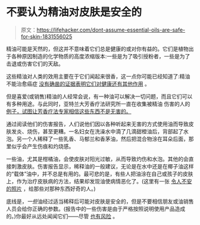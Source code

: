 # 不要认为精油对皮肤是安全的

> 原文：<https://lifehacker.com/dont-assume-essential-oils-are-safe-for-skin-1831556025>

精油可能是天然的，但这并不意味着它们总是健康的或对你有益的。它们是植物出于各种原因制造的化学物质的高度浓缩版本:一些是为了吸引授粉者，一些是为了击退或伤害它们的天敌。



这些精油对人类的效用主要在于它们闻起来很香，这一点你可能已经知道了:精油不能治愈癌症 [没有确凿的证据表明它们对健康还有其他作用](https://www.cancer.gov/about-cancer/treatment/cam/patient/aromatherapy-pdq#link/_50) 。

但是喜爱(或销售)精油的人经常会说，有一种油可以解决一切问题，而且它们可以有多种用途。与此同时，亚特兰大芳香疗法研究所一直在收集被精油 伤害的人的 [例子，试图让芳香疗法专家相信这些东西不是无害的。](http://aromatherapyunited.org/injury-reports/injury-reports-2017/)

通过阅读他们的伤害报告，人们说他们因以各种听起来无害的方式使用油而导致皮肤发炎、烧伤，甚至更糟。一名妇女在洗澡水中滴了几滴甜橙油后，背部起了水泡。另一个人稀释了一些乳香、马郁兰和香茅油，然后把混合物涂在耳朵后面，那里似乎会产生伤痕和灼烧感。

一些油，尤其是柑橘油，会使皮肤对阳光过敏，从而导致灼伤和水泡。其他的会直接刺激皮肤。伤害报告显示，稀释油的一般建议，无论是在水中还是在椰子油这样的“载体”油中，并不总是有用的。最可悲的是，有些人把油涂在自己或孩子的皮肤上，作为治疗皮肤病的方法，结果却发现油使病情恶化了。(这里有一张 [令人不安的照片](https://lifehacker.com/here-are-some-of-the-many-ways-essential-oils-can-harm-1822800565) ，给那些对那种东西好奇的人。)

底线是，*一些*油经过适当稀释后可能对皮肤是安全的，但是不要相信朋友或油销售人员会给你正确的参数。(报告中的一些伤害是由于严格按照说明使用产品造成的。)你最好从远处闻闻它们——尽管 [也有风险](https://lifehacker.com/here-are-some-of-the-many-ways-essential-oils-can-harm-1822800565#_ga=2.121777739.1527908250.1546870438-1456718367.1520458611) 。